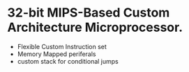 # 32-bit MIPS-Based Custom Architecture Microprocessor.
* Flexible Custom Instruction set
* Memory Mapped periferals
* custom stack for conditional jumps
